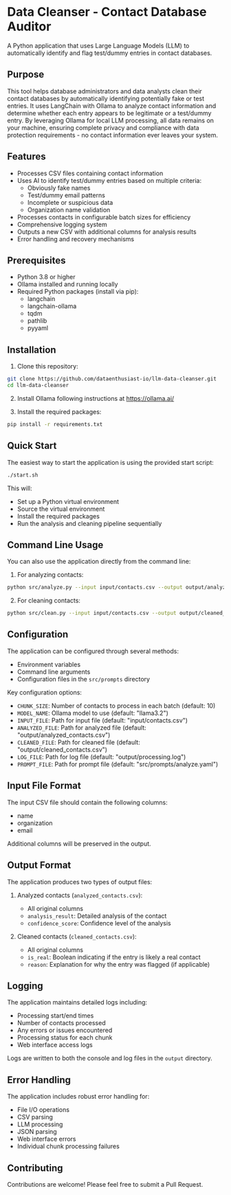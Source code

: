 # Data Cleanser - Contact Database Auditor

A Python application that uses Large Language Models (LLM) to automatically identify and flag test/dummy entries in contact databases.

## Purpose

This tool helps database administrators and data analysts clean their contact databases by automatically identifying potentially fake or test entries. It uses LangChain with Ollama to analyze contact information and determine whether each entry appears to be legitimate or a test/dummy entry. By leveraging Ollama for local LLM processing, all data remains on your machine, ensuring complete privacy and compliance with data protection requirements - no contact information ever leaves your system.

## Features

- Processes CSV files containing contact information
- Uses AI to identify test/dummy entries based on multiple criteria:
  - Obviously fake names
  - Test/dummy email patterns
  - Incomplete or suspicious data
  - Organization name validation
- Processes contacts in configurable batch sizes for efficiency
- Comprehensive logging system
- Outputs a new CSV with additional columns for analysis results
- Error handling and recovery mechanisms

## Prerequisites

- Python 3.8 or higher
- Ollama installed and running locally
- Required Python packages (install via pip):
  - langchain
  - langchain-ollama
  - tqdm
  - pathlib
  - pyyaml

## Installation

1. Clone this repository:

```bash
git clone https://github.com/dataenthusiast-io/llm-data-cleanser.git
cd llm-data-cleanser
```

2. Install Ollama following instructions at https://ollama.ai/

3. Install the required packages:

```bash
pip install -r requirements.txt
```

## Quick Start

The easiest way to start the application is using the provided start script:

```bash
./start.sh
```

This will:
- Set up a Python virtual environment
- Source the virtual environment
- Install the required packages
- Run the analysis and cleaning pipeline sequentially

## Command Line Usage

You can also use the application directly from the command line:

1. For analyzing contacts:
```bash
python src/analyze.py --input input/contacts.csv --output output/analyzed_contacts.csv
```

2. For cleaning contacts:
```bash
python src/clean.py --input input/contacts.csv --output output/cleaned_contacts.csv
```

## Configuration

The application can be configured through several methods:
- Environment variables
- Command line arguments
- Configuration files in the `src/prompts` directory

Key configuration options:
- `CHUNK_SIZE`: Number of contacts to process in each batch (default: 10)
- `MODEL_NAME`: Ollama model to use (default: "llama3.2")
- `INPUT_FILE`: Path for input file (default: "input/contacts.csv")
- `ANALYZED_FILE`: Path for analyzed file (default: "output/analyzed_contacts.csv")
- `CLEANED_FILE`: Path for cleaned file (default: "output/cleaned_contacts.csv")
- `LOG_FILE`: Path for log file (default: "output/processing.log")
- `PROMPT_FILE`: Path for prompt file (default: "src/prompts/analyze.yaml")

## Input File Format

The input CSV file should contain the following columns:
- name
- organization
- email

Additional columns will be preserved in the output.

## Output Format

The application produces two types of output files:
1. Analyzed contacts (`analyzed_contacts.csv`):
   - All original columns
   - `analysis_result`: Detailed analysis of the contact
   - `confidence_score`: Confidence level of the analysis

2. Cleaned contacts (`cleaned_contacts.csv`):
   - All original columns
   - `is_real`: Boolean indicating if the entry is likely a real contact
   - `reason`: Explanation for why the entry was flagged (if applicable)

## Logging

The application maintains detailed logs including:
- Processing start/end times
- Number of contacts processed
- Any errors or issues encountered
- Processing status for each chunk
- Web interface access logs

Logs are written to both the console and log files in the `output` directory.

## Error Handling

The application includes robust error handling for:
- File I/O operations
- CSV parsing
- LLM processing
- JSON parsing
- Web interface errors
- Individual chunk processing failures

## Contributing

Contributions are welcome! Please feel free to submit a Pull Request.